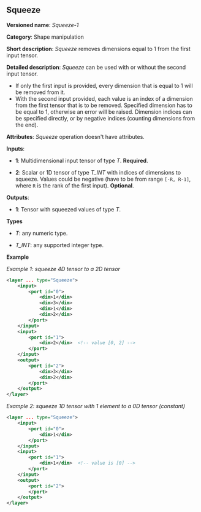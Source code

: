 ## Squeeze<a name="Squeeze"></a>

**Versioned name**: *Squeeze-1*

**Category**: Shape manipulation

**Short description**: *Squeeze* removes dimensions equal to 1 from the first input tensor.

**Detailed description**: *Squeeze* can be used with or without the second input tensor.
* If only the first input is provided, every dimension that is equal to 1 will be removed from it.
* With the second input provided, each value is an index of a dimension from the first tensor that is to be removed. Specified dimension has to be equal to 1, otherwise an error will be raised. Dimension indices can be specified directly, or by negative indices (counting dimensions from the end).

**Attributes**: *Squeeze* operation doesn't have attributes.

**Inputs**:

*   **1**: Multidimensional input tensor of type *T*. **Required**.

*   **2**: Scalar or 1D tensor of type *T_INT* with indices of dimensions to squeeze. Values could be negative (have to be from range `[-R, R-1]`, where `R` is the rank of the first input). **Optional**.

**Outputs**:

*   **1**: Tensor with squeezed values of type *T*.

**Types**

* *T*: any numeric type.

* *T_INT*: any supported integer type.

**Example**

*Example 1: squeeze 4D tensor to a 2D tensor*
```xml
<layer ... type="Squeeze">
    <input>
        <port id="0">
            <dim>1</dim>
            <dim>3</dim>
            <dim>1</dim>
            <dim>2</dim>
        </port>
    </input>
    <input>
        <port id="1">
            <dim>2</dim>  <!-- value [0, 2] -->
        </port>
    </input>
    <output>
        <port id="2">
            <dim>3</dim>
            <dim>2</dim>
        </port>
    </output>
</layer>
```

*Example 2: squeeze 1D tensor with 1 element to a 0D tensor (constant)* 
```xml
<layer ... type="Squeeze">
    <input>
        <port id="0">
            <dim>1</dim>
        </port>
    </input>
    <input>
        <port id="1">
            <dim>1</dim>  <!-- value is [0] -->
        </port>
    </input>
    <output>
        <port id="2">
        </port>
    </output>
</layer>
```
